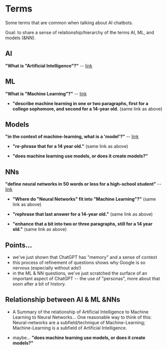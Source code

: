 # Terms

Some terms that are common when talking about AI chatbots.

Goal: to share a sense of relationship/hierarchy of the terms AI, ML, and models (&NN).

## AI

__"What is "Artificial Intelligence"?"__ -- [link](http://localhost:3001/02a_terms_what-is-ai.html)

## ML

__"What is "Machine Learning"?"__ -- [link](http://localhost:3001/02b_terms_what-is-ml.html)

- __"describe machine learning in one or two paragraphs, first for a college sophomore, and second for a 14-year old.__ (same link as above)

## Models

__"in the context of machine-learning, what is a 'model'?"__ -- [link](http://localhost:3001/02b2_what-are-models.html)

- __"re-phrase that for a 14 year old."__  (same link as above)

- __"does machine learning use models, or does it create models?"__



## NNs

__"define neural networks in 50 words or less for a high-school student"__ -- [link](http://localhost:3001/02c_terms_what-are-nns.html)

- __"Where do "Neural Networks" fit into "Machine Learning"?"__  (same link as above)

- __"rephrase that last answer for a 14-year old."__ (same link as above)

- __"enhance that a bit into two or three paragraphs, still for a 14 year old."__ (same link as above)


## Points...

- we've just shown that ChatGPT has "memory" and a sense of context
- this process of refinement of questions shows why Google is so nervous (especially without ads!)
- in the ML & NN questions, we've just scratched the surface of an important aspect of ChatGPT -- the use of "personas", more about that soon after a bit of history.


## Relationship between AI & ML &NNs

- A Summary of the relationship of Artificial Intelligence to Machine Learning to Neural Networks… One reasonable way to think of this: Neural-networks are a subfield/technique of Machine-Learning; Machine-Learning is a subfield of Artificial Intelligence.

- maybe... __"does machine learning use models, or does it create models?"__
